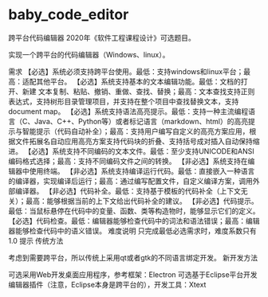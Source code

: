 # baby_code_editor
跨平台代码编辑器
2020年《软件工程课程设计》可选题目。

实现一个跨平台的代码编辑器（Windows、linux）。

需求
【必选】系统必须支持跨平台使用。最低：支持windows和linux平台；最高：适配其他平台。
【必选】系统支持基本的文本编辑功能。最低：文档的打开、新建 文本复制、粘贴、撤销、重做、查找、替换；最高：文本查找支持正则表达式，支持树形目录管理项目，并支持在整个项目中查找替换文本，支持document map。
【必选】系统支持语法高亮提示。最低：支持一种主流编程语言（C、Java、C++、Python等）或者标记语言（markdown、html）的高亮提示与智能提示（代码自动补全）；最高：支持用户编写自定义的高亮方案应用，根据文件拓展名自动应用高亮方案支持代码块的折叠、支持括号成对插入自动保持缩进。
【必选】系统支持不同编码的文本文件。最低：至少支持UNICODE和ANSI编码格式选择；最高：支持不同编码文件之间的转换。
【非必选】系统支持在编辑器中使用终端。
【非必选】系统支持编译运行代码。最低：直接嵌入一种语言的编译器，实现编译后运行；最高：通过编写配置文件，自定义编译方案，调用外部编译器。
【非必选】代码补全。最低：支持基于模板的代码补全（上下文无关）；最高：能够根据当前的上下文给出代码补全的建议。
【非必选】代码提示。最低：当鼠标悬停在代码中的变量、函数、类等构造物时，能够显示它们的定义。
【必选】代码检查。最低：编辑器能够检查代码中的词法和语法错误；最高：编辑器能够检查代码中的语义错误。
难度说明
只完成最低必选需求时，难度系数只有1.0
提示
传统方法

考虑到需要跨平台，所以传统上采用qt或者gtk的不同语言绑定开发。
新开发方法

可选采用Web开发桌面应用程序，参考框架：Electron
可选基于Eclipse平台开发编辑器插件（注意，Eclipse本身是跨平台的），开发工具：Xtext
